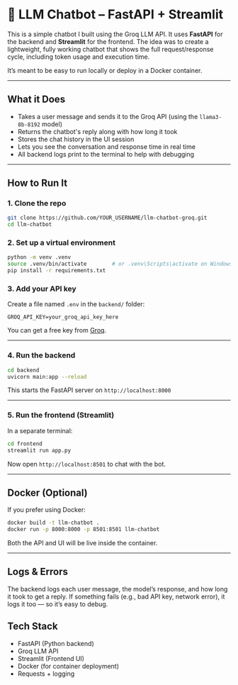 # 🤖 LLM Chatbot – FastAPI + Streamlit

This is a simple chatbot I built using the Groq LLM API. It uses **FastAPI** for the backend and **Streamlit** for the frontend. The idea was to create a lightweight, fully working chatbot that shows the full request/response cycle, including token usage and execution time.

It’s meant to be easy to run locally or deploy in a Docker container.

---

## What it Does

- Takes a user message and sends it to the Groq API (using the `llama3-8b-8192` model)
- Returns the chatbot's reply along with how long it took
- Stores the chat history in the UI session
- Lets you see the conversation and response time in real time
- All backend logs print to the terminal to help with debugging

---

## How to Run It

### 1. Clone the repo

```bash
git clone https://github.com/YOUR_USERNAME/llm-chatbot-groq.git
cd llm-chatbot
```

### 2. Set up a virtual environment

```bash
python -m venv .venv
source .venv/bin/activate        # or .venv\Scripts\activate on Windows
pip install -r requirements.txt
```

### 3. Add your API key

Create a file named `.env` in the `backend/` folder:

```
GROQ_API_KEY=your_groq_api_key_here
```

You can get a free key from [Groq](https://console.groq.com/keys).

---

### 4. Run the backend

```bash
cd backend
uvicorn main:app --reload
```

This starts the FastAPI server on `http://localhost:8000`

---

### 5. Run the frontend (Streamlit)

In a separate terminal:

```bash
cd frontend
streamlit run app.py
```

Now open `http://localhost:8501` to chat with the bot.

---

## Docker (Optional)

If you prefer using Docker:

```bash
docker build -t llm-chatbot .
docker run -p 8000:8000 -p 8501:8501 llm-chatbot
```

Both the API and UI will be live inside the container.

---

## Logs & Errors

The backend logs each user message, the model’s response, and how long it took to get a reply. If something fails (e.g., bad API key, network error), it logs it too — so it’s easy to debug.


## Tech Stack

- FastAPI (Python backend)
- Groq LLM API
- Streamlit (Frontend UI)
- Docker (for container deployment)
- Requests + logging

